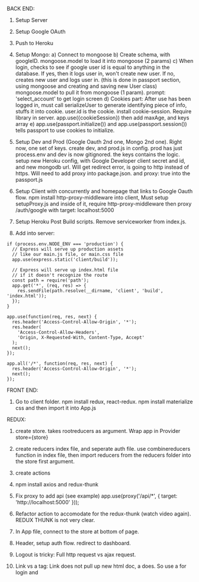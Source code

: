 BACK END:

1. Setup Server
2. Setup Google OAuth
3. Push to Heroku
4. Setup Mongo:
   a) Connect to mongoose
   b) Create schema, with googleID. mongoose.model to load it into mongoose (2 params)
   c) When login, checks to see if google user id is equal to anything in the database. If yes, then it logs user in, won't create new user. If no, creates new user and logs user in. (this is done in passport section, using mongoose and creating and saving new User class) mongoose.model to pull it from mongoose (1 param). prompt: 'select_account' to get login screen
   d) Cookies part: After use has been logged in, must call serializeUser to generate identifying piece of info, stuffs it into cookie. user.id is the cookie. install cookie-session. Require library in server. app.use({cookieSession}) then add maxAge, and keys array
   e) app.use(passport.initialize()) and app.use(passport.session()) tells passport to use cookies to initialize.

5. Setup Dev and Prod (Google Oauth 2nd one, Mongo 2nd one). Right now, one set of keys. create dev, and prod.js in config. prod has just process.env and dev is now gitignored. the keys contains the logic. setup new Heroku config, with Google Developer client secret and id, and new mongodb url. Will get redirect error, is going to http instead of https. Will need to add proxy into package.json. and proxy: true into the passport.js

6. Setup Client with concurrently and homepage that links to Google Oauth flow. npm install http-proxy-middleware into client, Must setup setupProxy.js and inside of it, require http-proxy-middleware then proxy /auth/google with target: localhost:5000

7. Setup Heroku Post Build scripts. Remove serviceworker from index.js.

8. Add into server:

```
if (process.env.NODE_ENV === 'production') {
  // Express will serve up production assets
  // like our main.js file, or main.css file
  app.use(express.static('client/build'));

  // Express will serve up index.html file
  // if it doesn't recognize the route
  const path = require('path');
  app.get('*', (req, res) => {
    res.sendFile(path.resolve(__dirname, 'client', 'build', 'index.html'));
  });
}

app.use(function(req, res, next) {
  res.header('Access-Control-Allow-Origin', '*');
  res.header(
    'Access-Control-Allow-Headers',
    'Origin, X-Requested-With, Content-Type, Accept'
  );
  next();
});

app.all('/*', function(req, res, next) {
  res.header('Access-Control-Allow-Origin', '*');
  next();
});
```

FRONT END:

1. Go to client folder. npm install redux, react-redux. npm install materialize css and then import it into App.js

REDUX:

1. create store. takes rootreducers as argument. Wrap app in Provider store={store}
2. create reducers index file, and seperate auth file. use combinereducers function in index file, then import reducers from the reducers folder into the store first argument.
3. create actions
4. npm install axios and redux-thunk

5. Fix proxy to add api (see example)
   app.use(proxy('/api/\*', { target: 'http://localhost:5000' }));

6. Refactor action to accomodate for the redux-thunk (watch video again). REDUX THUNK is not very clear.

7. In App file, connect to the store at bottom of page.

8. Header, setup auth flow. redirect to dashboard.

9. Logout is tricky: Full http request vs ajax request.

10. Link vs a tag: Link does not pull up new html doc, a does. So use a for login and

